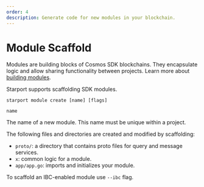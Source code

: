 ```yaml
---
order: 4
description: Generate code for new modules in your blockchain.
---
```


# Module Scaffold

Modules are building blocks of Cosmos SDK blockchains. They encapsulate logic and allow sharing functionality between projects. Learn more about [building modules](https://github.com/cosmos/cosmos-sdk/tree/master/docs/building-modules).

Starport supports scaffolding SDK modules.

```
starport module create [name] [flags]
```

`name`

  The name of a new module. This name must be unique within a project.

The following files and directories are created and modified by scaffolding:

* `proto/`: a directory that contains proto files for query and message services.
* `x`: common logic for a module.
* `app/app.go`: imports and initializes your module. 

To scaffold an IBC-enabled module use `--ibc` flag. <!-- Learn more about Starport features related to IBC. -->
